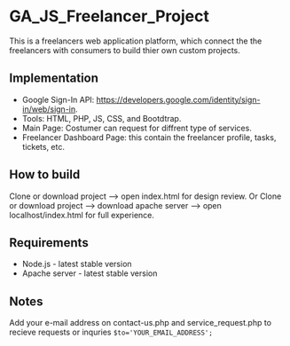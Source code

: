 # GA_JS_Freelancer_Project
This is a freelancers web application platform, which connect the the freelancers with consumers to build thier own custom projects.

## Implementation
- Google Sign-In API: https://developers.google.com/identity/sign-in/web/sign-in.
- Tools: HTML, PHP, JS, CSS, and Bootdtrap.
- Main Page: Costumer can request for diffrent type of services.
- Freelancer Dashboard Page: this contain the freelancer profile, tasks, tickets, etc.  

## How to build
Clone or download project --> open index.html for design review.
Or
Clone or download project --> download apache server --> open localhost/index.html for full experience.

## Requirements
- Node.js - latest stable version
- Apache server - latest stable version

## Notes
Add your e-mail address on contact-us.php and service_request.php to recieve requests or inquries 
`$to='YOUR_EMAIL_ADDRESS';`

